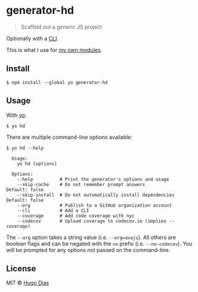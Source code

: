 # generator-hd 

> Scaffold out a generic JS project

Optionally with a [CLI](http://en.wikipedia.org/wiki/Command-line_interface).

This is what I use for [my own modules](https://www.npmjs.com/~hugomrdias).


## Install

```
$ npm install --global yo generator-hd
```


## Usage

With [yo](https://github.com/yeoman/yo):

```
$ yo hd
```

There are multiple command-line options available:

```
$ yo hd --help

  Usage:
    yo hd [options]

  Options:
    --help          # Print the generator's options and usage
    --skip-cache    # Do not remember prompt answers                      Default: false
    --skip-install  # Do not automatically install dependencies           Default: false
    --org           # Publish to a GitHub organization account
    --cli           # Add a CLI
    --coverage      # Add code coverage with nyc
    --codecov       # Upload coverage to codecov.io (implies --coverage)
```

The `--org` option takes a string value (i.e. `--org=avajs`). All others are boolean flags and can be negated with the `no` prefix (i.e. `--no-codecov`). You will be prompted for any options not passed on the command-line.


## License

MIT © [Hugo Dias](http://hugodias.me)
